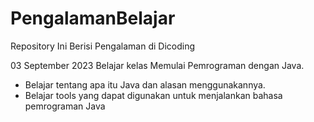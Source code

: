 # PengalamanBelajar
Repository Ini Berisi Pengalaman di Dicoding

03 September 2023
Belajar kelas Memulai Pemrograman dengan Java.
  * Belajar tentang apa itu Java dan alasan menggunakannya.
  * Belajar tools yang dapat digunakan untuk menjalankan bahasa pemrograman Java
